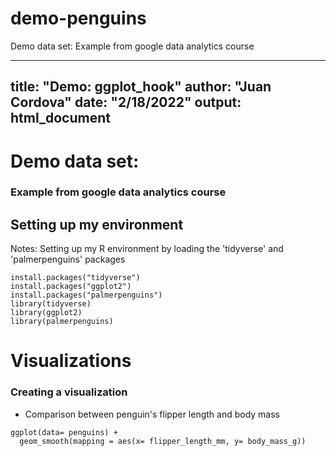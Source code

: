 # demo-penguins
Demo data set: Example from google data analytics course

---
title: "Demo: ggplot_hook"
author: "Juan Cordova"
date: "2/18/2022"
output: html_document
---
# Demo data set: 

### Example from google data analytics course

## Setting up my environment
Notes: Setting up my R environment by loading the 'tidyverse' and 'palmerpenguins' packages

```{r loading packages, message=FALSE, warning=FALSE}
install.packages("tidyverse")
install.packages("ggplot2")
install.packages("palmerpenguins")
library(tidyverse)
library(ggplot2)
library(palmerpenguins)
```

# Visualizations

### Creating a visualization
* Comparison between penguin's flipper length and body mass

```{r mas tipos de graficas, message=FALSE, warning=FALSE}
ggplot(data= penguins) + 
  geom_smooth(mapping = aes(x= flipper_length_mm, y= body_mass_g))
```



